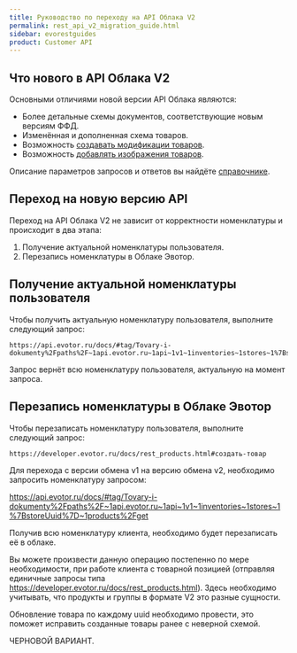 ```yaml
---
title: Руководство по переходу на API Облака V2
permalink: rest_api_v2_migration_guide.html
sidebar: evorestguides
product: Customer API
---
```



## Что нового в API Облака V2

Основными отличиями новой версии API Облака являются:

* Более детальные схемы документов, соответствующие новым версиям ФФД.
* Изменённая и дополненная схема товаров.
* Возможность [создавать модификации товаров](./).
* Возможность [добавлять изображения товаров](./rest_images.html).

Описание параметров запросов и ответов вы найдёте [справочнике](https://developer.evotor.ru/docs/rest_stores.html).

## Переход на новую версию API



Переход на API Облака V2 не зависит от корректности номенклатуры и происходит в два этапа:

1. Получение актуальной номенклатуры пользователя.
2. Перезапись номенклатуры в Облаке Эвотор.

## Получение актуальной номенклатуры пользователя

Чтобы получить актуальную номенклатуру пользователя, выполните следующий запрос:

```shell
https://api.evotor.ru/docs/#tag/Tovary-i-dokumenty%2Fpaths%2F~1api.evotor.ru~1api~1v1~1inventories~1stores~1%7BstoreUuid%7D~1products%2Fget
```

Запрос вернёт всю номенклатуру пользователя, актуальную на момент запроса.

## Перезапись номенклатуры в Облаке Эвотор

Чтобы перезаписать номенклатуру пользователя, выполните следующий запрос:

```shell
https://developer.evotor.ru/docs/rest_products.html#создать-товар
```

Для перехода с версии обмена v1  на версию обмена v2, необходимо запросить номенклатуру запросом:

https://api.evotor.ru/docs/#tag/Tovary-i-dokumenty%2Fpaths%2F~1api.evotor.ru~1api~1v1~1inventories~1stores~1%7BstoreUuid%7D~1products%2Fget

Получив всю номенклатуру клиента, необходимо будет перезаписать её в облаке.

Вы можете произвести данную операцию постепенно по мере необходимости, при работе клиента с товарной позицией (отправляя единичные запросы типа https://developer.evotor.ru/docs/rest_products.html). Здесь необходимо учитывать, что продукты и группы в формате V2 это разные сущности.

Обновление товара по каждому uuid необходимо провести, это поможет исправить созданные товары ранее с неверной схемой.

ЧЕРНОВОЙ ВАРИАНТ.
